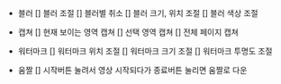 * 블러
  [] 블러 조절
  [] 블러별 취소
  [] 블러 크기, 위치 조절
  [] 블러 색상 조절

* 캡쳐
  [] 현재 보이는 영역 캡쳐
  [] 선택 영역 캡쳐
  [] 전체 페이지 캡쳐

* 워터마크
  [] 워터마크 위치 조절
  [] 워터마크 크기 조절
  [] 워터마크 투명도 조절

* 움짤
  [] 시작버튼 눌려서 영상 시작되다가 종료버튼 눌리면 움짤로 다운
